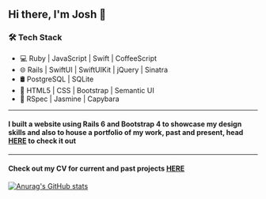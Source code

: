 ## Hi there, I'm Josh 👋

### 🛠 Tech Stack 
- 💻 Ruby | JavaScript | Swift | CoffeeScript
- 🌐 Rails | SwiftUI | SwiftUIKit | jQuery | Sinatra
- 🛢 PostgreSQL | SQLite
- 🎨 HTML5 | CSS | Bootstrap | Semantic UI
- 🔧 RSpec | Jasmine | Capybara

---
#### I built a website using Rails 6 and Bootstrap 4 to showcase my design skills and also to house a portfolio of my work, past and present, head [HERE](www.joshua-retallick.com) to check it out
---

#### Check out my CV for current and past projects [HERE](https://github.com/joshuaretallick/cv)

[![Anurag's GitHub stats](https://github-readme-stats.vercel.app/api?username=joshuaretallick)](https://github.com/anuraghazra/github-readme-stats)

